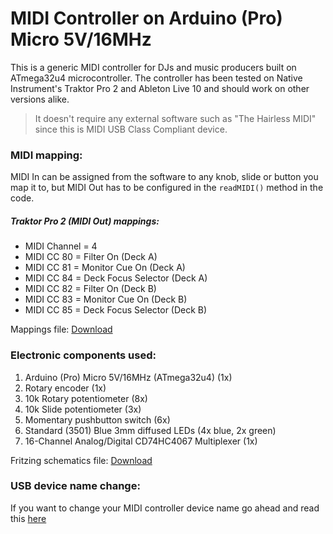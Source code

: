 # MIDI Controller on Arduino (Pro) Micro 5V/16MHz
This is a generic MIDI controller for DJs and music producers built on ATmega32u4 microcontroller.
The controller has been tested on Native Instrument's Traktor Pro 2 and Ableton Live 10 and should work on other versions alike.

> It doesn't require any external software such as "The Hairless MIDI" since this is MIDI USB Class Compliant device.

### MIDI mapping:
MIDI In can be assigned from the software to any knob, slide or button you map it to, but MIDI Out has to be configured in the `readMIDI()` method in the code.
##### Traktor Pro 2 (MIDI Out) mappings:
* MIDI Channel = 4
* MIDI CC 80 = Filter On (Deck A)
* MIDI CC 81 = Monitor Cue On (Deck A)
* MIDI CC 84 = Deck Focus Selector (Deck A)
* MIDI CC 82 = Filter On (Deck B)
* MIDI CC 83 = Monitor Cue On (Deck B)
* MIDI CC 85 = Deck Focus Selector (Deck B)

Mappings file: [Download](https://goo.gl/JWAb5h55pk)

### Electronic components used:

1. Arduino (Pro) Micro 5V/16MHz (ATmega32u4) (1x)
2. Rotary encoder (1x)
3. 10k Rotary potentiometer (8x)
4. 10k Slide potentiometer (3x)
5. Momentary pushbutton switch (6x)
6. Standard (3501) Blue 3mm diffused LEDs (4x blue, 2x green)
7. 16-Channel Analog/Digital CD74HC4067 Multiplexer (1x)

Fritzing schematics file: [Download](https://goo.gl/JW5b5455pk)

### USB device name change:
If you want to change your MIDI controller device name go ahead and read this [here](http://liveelectronics.musinou.net/MIDIdeviceName.php)
